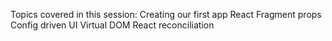 Topics covered in this session:
            Creating our first app
            React Fragment
            props
            Config driven UI
            Virtual DOM
            React reconciliation